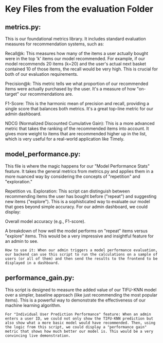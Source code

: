 # Key Files from the evaluation Folder

## metrics.py:
This is our foundational metrics library. It includes standard evaluation measures for recommendation systems, such as:

Recall@k: This measures how many of the items a user actually bought were in the top 'k' items our model recommended. For example, if our model recommends 20 items (k=20) and the user's actual next basket contained 10 of those items, the recall would be very high. This is crucial for both of our evaluation requirements.

Precision@k: This metric tells we what proportion of our recommended items were actually purchased by the user. It's a measure of how "on-target" our recommendations are.

F1-Score: This is the harmonic mean of precision and recall, providing a single score that balances both metrics. It's a great top-line metric for our admin dashboard.

NDCG (Normalized Discounted Cumulative Gain): This is a more advanced metric that takes the ranking of the recommended items into account. It gives more weight to items that are recommended higher up in the list, which is very useful for a real-world application like Timely.


## model_performance.py:
This file is where the magic happens for our "Model Performance Stats" feature. It takes the general metrics from metrics.py and applies them in a more nuanced way by considering the concepts of "repetition" and "exploration."

Repetition vs. Exploration: This script can distinguish between recommending items the user has bought before ("repeat") and suggesting new items ("explore"). This is a sophisticated way to evaluate our model that goes beyond simple accuracy. For our admin dashboard, we could display:

Overall model accuracy (e.g., F1-score).

A breakdown of how well the model performs on "repeat" items versus "explore" items. This would be a very impressive and insightful feature for an admin to see.

`How to use it: When our admin triggers a model performance evaluation, our backend can use this script to run the calculations on a sample of users (or all of them) and then send the results to the frontend to be displayed in a dashboard.`


## performance_gain.py:
This script is designed to measure the added value of our TIFU-KNN model over a simpler, baseline approach (like just recommending the most popular items). This is a powerful way to demonstrate the effectiveness of our machine learning algorithm.

`For "Individual User Prediction Performance" feature: When an admin enters a user ID, we could not only show the TIFU-KNN prediction but also show what a more basic model would have recommended. Then, using the logic from this script, we could display a "performance gain" metric that shows how much better our model is. This would be a very convincing live demonstration.`